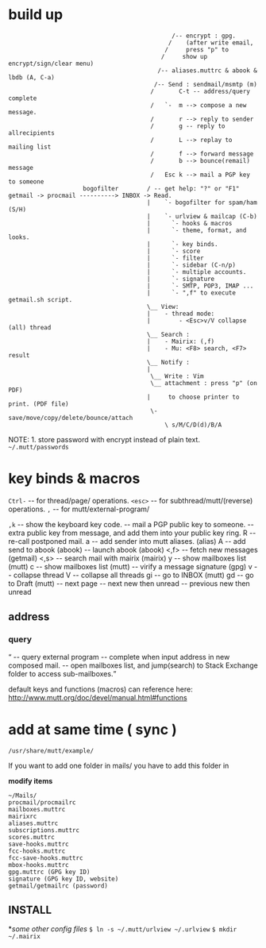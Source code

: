 # build up
                                                  /-- encrypt : gpg.
                                                 /    (after write email,
                                                /     press "p" to
                                               /     show up encrypt/sign/clear menu)
                                              /-- aliases.muttrc & abook & lbdb (A, C-a)
                                             /-- Send : sendmail/msmtp (m)
                                            /       C-t -- address/query complete
                                            /   `-  m --> compose a new message.
                                            /       r --> reply to sender
                                            /       g -- reply to allrecipients
                                            /       L --> replay to mailing list
                                            /       f --> forward message
                                            /       b --> bounce(remail) message
                                            /   Esc k --> mail a PGP key to someone
                         bogofilter        / -- get help: "?" or "F1"
    getmail -> procmail ----------> INBOX -> Read.
                                           |    `- bogofilter for spam/ham (S/H)
                                           |    `- urlview & mailcap (C-b)
                                           |      `- hooks & macros
                                           |      `- theme, format, and looks.
                                           |      `- key binds.
                                           |      `- score
                                           |      `- filter
                                           |      `- sidebar (C-n/p)
                                           |      `- multiple accounts.
                                           |      `- signature
                                           |      `- SMTP, POP3, IMAP ...
                                           |      `- ",f" to execute getmail.sh script.
                                           \__ View:
                                           |    - thread mode:
                                           |        - <Esc>v/V collapse (all) thread
                                           \__ Search :
                                           |    - Mairix: (,f)
                                           |    - Mu: <F8> search, <F7> result
                                           \__ Notify :
                                           |
                                            \__ Write : Vim
                                            \__ attachment : press "p" (on PDF)
                                           |     to choose printer to print. (PDF file)
                                            \- save/move/copy/delete/bounce/attach
                                                \ s/M/C/D(d)/B/A

NOTE:
    1. store password with encrypt instead of plain text.
        `~/.mutt/passwords`


# key binds & macros
`Ctrl-` -- for thread/page/ operations.
`<esc>` -- for subthread/mutt/(reverse) operations.
`,` -- for mutt/external-program/

`,k` -- show the keyboard key code.
<Esc-k> -- mail a PGP public key to someone.
<C-k> -- extra public key from message, and add them into your public key ring.
R -- re-call postponed mail.
a -- add sender into mutt aliases. (alias)
A -- add send to abook (abook)
<C-a> -- launch abook (abook)
<,f> -- fetch new messages (getmail)
<,s> -- search mail with mairix (mairix)
y -- show mailboxes list (mutt)
c -- show mailboxes list (mutt)
<C-v> -- virify a message signature (gpg)
v -- collapse thread
V -- collapse all threads
gi -- go to INBOX (mutt)
gd -- go to Draft (mutt)
<Space> -- next page
<Tab> -- next new then unread
<BackTab> -- previous new then unread
## address
### query
<Q> -- query external program
<C-t> -- complete when input address in new composed mail.
<C-i> -- open mailboxes list, and jump(search) to Stack Exchange folder to access sub-mailboxes.

default keys and functions (macros) can reference here:
http://www.mutt.org/doc/devel/manual.html#functions

# add at same time ( sync )

`/usr/share/mutt/example/`

If you want to add one folder in mails/
you have to add this folder in

**modify items**

    ~/Mails/
    procmail/procmailrc
    mailboxes.muttrc
    mairixrc
    aliases.muttrc
    subscriptions.muttrc
    scores.muttrc
    save-hooks.muttrc
    fcc-hooks.muttrc
    fcc-save-hooks.muttrc
    mbox-hooks.muttrc
    gpg.muttrc (GPG key ID)
    signature (GPG key ID, website)
    getmail/getmailrc (password)

## INSTALL
**some other config files*
    `$ ln -s ~/.mutt/urlview ~/.urlview`
    `$ mkdir ~/.mairix`
